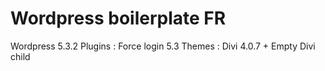 # Wordpress boilerplate FR

Wordpress 5.3.2
Plugins : Force login 5.3
Themes : Divi 4.0.7 + Empty Divi child